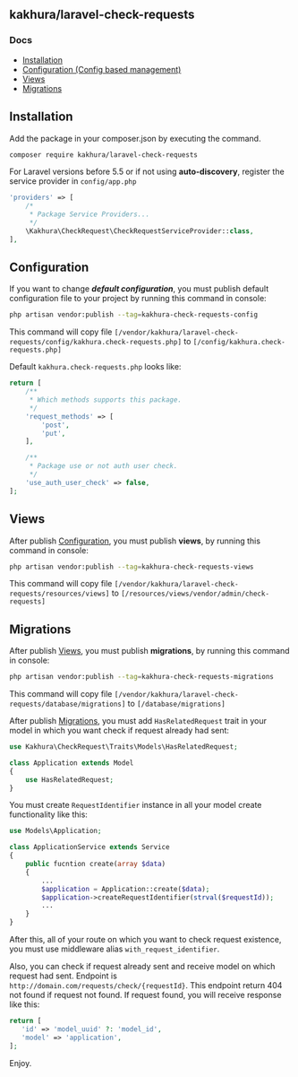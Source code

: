 ## kakhura/laravel-check-requests

### Docs
* [Installation](#installation)
* [Configuration (Config based management)](#configuration)
* [Views](#views)
* [Migrations](#migrations)

## Installation
Add the package in your composer.json by executing the command.

```bash
composer require kakhura/laravel-check-requests
```

For Laravel versions before 5.5 or if not using **auto-discovery**, register the service provider in `config/app.php`

```php
'providers' => [
    /*
     * Package Service Providers...
     */
    \Kakhura\CheckRequest\CheckRequestServiceProvider::class,
],
```


## Configuration

If you want to change ***default configuration***, you must publish default configuration file to your project by running this command in console:
```bash
php artisan vendor:publish --tag=kakhura-check-requests-config
```

This command will copy file `[/vendor/kakhura/laravel-check-requests/config/kakhura.check-requests.php]` to `[/config/kakhura.check-requests.php]`

Default `kakhura.check-requests.php` looks like:
```php
return [
    /**
     * Which methods supports this package.
     */
    'request_methods' => [
        'post',
        'put',
    ],

    /**
     * Package use or not auth user check.
     */
    'use_auth_user_check' => false,
];
```
## Views
After publish [Configuration](#configuration), you must publish **views**, by running this command in console:
```bash
php artisan vendor:publish --tag=kakhura-check-requests-views
```

This command will copy file `[/vendor/kakhura/laravel-check-requests/resources/views]` to `[/resources/views/vendor/admin/check-requests]`

## Migrations
After publish [Views](#views), you must publish **migrations**, by running this command in console:
```bash
php artisan vendor:publish --tag=kakhura-check-requests-migrations
```

This command will copy file `[/vendor/kakhura/laravel-check-requests/database/migrations]` to `[/database/migrations]`

After publish [Migrations](#migrations), you must add `HasRelatedRequest` trait in your model in which you want check if request already had sent:
```php
use Kakhura\CheckRequest\Traits\Models\HasRelatedRequest;

class Application extends Model
{
    use HasRelatedRequest;
}

```
You must create `RequestIdentifier` instance in all your model create functionality like this:
```php
use Models\Application;

class ApplicationService extends Service
{
    public fucntion create(array $data) 
    {
        ...
        $application = Application::create($data);
        $application->createRequestIdentifier(strval($requestId));
        ...
    }
}

```
After this, all of your route on which you want to check request existence, you must use middleware alias `with_request_identifier`.

Also, you can check if request already sent and receive model on which request had sent. Endpoint is `http://domain.com/requests/check/{requestId}`. This endpoint return 404 not found if request not found. If request found, you will receive response like this:

 ```php
return [
    'id' => 'model_uuid' ?: 'model_id',
    'model' => 'application',
];
 ```

Enjoy.
